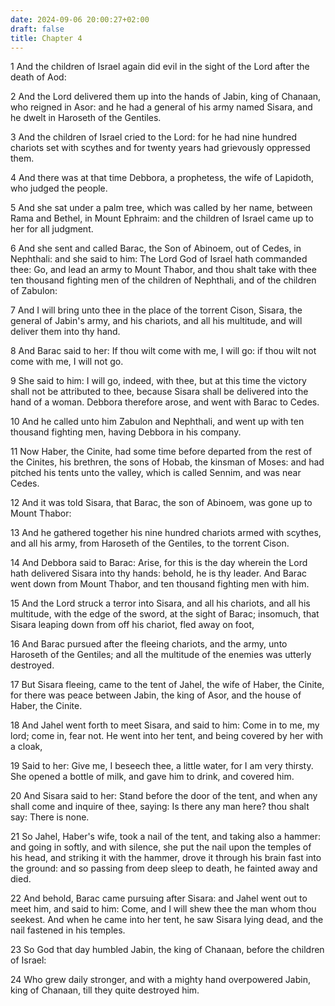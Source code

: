 ```yaml
---
date: 2024-09-06 20:00:27+02:00
draft: false
title: Chapter 4
---
```




1 And the children of Israel again did evil in the sight of the Lord after the death of Aod:

2 And the Lord delivered them up into the hands of Jabin, king of Chanaan, who reigned in Asor: and he had a general of his army named Sisara, and he dwelt in Haroseth of the Gentiles.

3 And the children of Israel cried to the Lord: for he had nine hundred chariots set with scythes and for twenty years had grievously oppressed them.

4 And there was at that time Debbora, a prophetess, the wife of Lapidoth, who judged the people.

5 And she sat under a palm tree, which was called by her name, between Rama and Bethel, in Mount Ephraim: and the children of Israel came up to her for all judgment.

6 And she sent and called Barac, the Son of Abinoem, out of Cedes, in Nephthali: and she said to him: The Lord God of Israel hath commanded thee: Go, and lead an army to Mount Thabor, and thou shalt take with thee ten thousand fighting men of the children of Nephthali, and of the children of Zabulon:

7 And I will bring unto thee in the place of the torrent Cison, Sisara, the general of Jabin's army, and his chariots, and all his multitude, and will deliver them into thy hand.

8 And Barac said to her: If thou wilt come with me, I will go: if thou wilt not come with me, I will not go.

9 She said to him: I will go, indeed, with thee, but at this time the victory shall not be attributed to thee, because Sisara shall be delivered into the hand of a woman. Debbora therefore arose, and went with Barac to Cedes.

10 And he called unto him Zabulon and Nephthali, and went up with ten thousand fighting men, having Debbora in his company.

11 Now Haber, the Cinite, had some time before departed from the rest of the Cinites, his brethren, the sons of Hobab, the kinsman of Moses: and had pitched his tents unto the valley, which is called Sennim, and was near Cedes.

12 And it was told Sisara, that Barac, the son of Abinoem, was gone up to Mount Thabor:

13 And he gathered together his nine hundred chariots armed with scythes, and all his army, from Haroseth of the Gentiles, to the torrent Cison.

14 And Debbora said to Barac: Arise, for this is the day wherein the Lord hath delivered Sisara into thy hands: behold, he is thy leader. And Barac went down from Mount Thabor, and ten thousand fighting men with him.

15 And the Lord struck a terror into Sisara, and all his chariots, and all his multitude, with the edge of the sword, at the sight of Barac; insomuch, that Sisara leaping down from off his chariot, fled away on foot,

16 And Barac pursued after the fleeing chariots, and the army, unto Haroseth of the Gentiles; and all the multitude of the enemies was utterly destroyed.

17 But Sisara fleeing, came to the tent of Jahel, the wife of Haber, the Cinite, for there was peace between Jabin, the king of Asor, and the house of Haber, the Cinite.

18 And Jahel went forth to meet Sisara, and said to him: Come in to me, my lord; come in, fear not. He went into her tent, and being covered by her with a cloak,

19 Said to her: Give me, I beseech thee, a little water, for I am very thirsty. She opened a bottle of milk, and gave him to drink, and covered him.

20 And Sisara said to her: Stand before the door of the tent, and when any shall come and inquire of thee, saying: Is there any man here? thou shalt say: There is none.

21 So Jahel, Haber's wife, took a nail of the tent, and taking also a hammer: and going in softly, and with silence, she put the nail upon the temples of his head, and striking it with the hammer, drove it through his brain fast into the ground: and so passing from deep sleep to death, he fainted away and died.

22 And behold, Barac came pursuing after Sisara: and Jahel went out to meet him, and said to him: Come, and I will shew thee the man whom thou seekest. And when he came into her tent, he saw Sisara lying dead, and the nail fastened in his temples.

23 So God that day humbled Jabin, the king of Chanaan, before the children of Israel:

24 Who grew daily stronger, and with a mighty hand overpowered Jabin, king of Chanaan, till they quite destroyed him.

